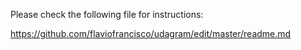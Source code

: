 Please check the following file for instructions:

https://github.com/flaviofrancisco/udagram/edit/master/readme.md